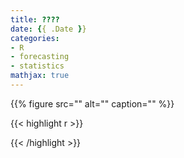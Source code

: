 ```yaml
---
title: ????
date: {{ .Date }}
categories:
- R
- forecasting
- statistics
mathjax: true
---
```


{{% figure src="" alt="" caption="" %}}

{{< highlight r >}}

{{< /highlight >}}
